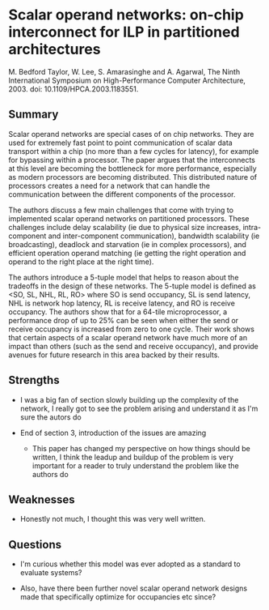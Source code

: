 # Scalar operand networks: on-chip interconnect for ILP in partitioned architectures
M. Bedford Taylor, W. Lee, S. Amarasinghe and A. Agarwal, 
The Ninth International Symposium on High-Performance Computer Architecture, 2003.
doi: 10.1109/HPCA.2003.1183551.

## Summary

Scalar operand networks are special cases of on chip networks. They are used for extremely fast point to point communication of scalar data transport within a chip (no more than a few cycles for latency), for example for bypassing within a processor. The paper argues that the interconnects at this level are becoming the bottleneck for more performance, especially as modern processors are becoming distributed. This distributed nature of processors creates a need for a network that can handle the communication between the different components of the processor.

The authors discuss a few main challenges that come with trying to implemented scalar operand networks on partitioned processors. These challenges include delay scalability (ie due to physical size increases, intra-component and inter-component communication), bandwidth scalability (ie broadcasting), deadlock and starvation (ie in complex processors), and efficient operation operand matching (ie getting the right operation and operand to the right place at the right time).

The authors introduce a 5-tuple model that helps to reason about the tradeoffs in the design of these networks. The 5-tuple model is defined as <SO, SL, NHL, RL, RO> where SO is send occupancy, SL is send latency, NHL is network hop latency, RL is receive latency, and RO is receive occupancy. The authors show that for a 64-tile microprocessor, a performance drop of up to 25% can be seen when either the send or receive occupancy is increased from zero to one cycle. Their work shows that certain aspects of a scalar operand network have much more of an impact than others (such as the send and receive occupancy), and provide avenues for future research in this area backed by their results.

## Strengths

- I was a big fan of section slowly building up the complexity of the network, I really got to see the problem arising and understand it as I'm sure the autors do

- End of section 3, introduction of the issues are amazing
    - This paper has changed my perspective on how things should be written, I think the leadup and buildup of the problem is very important for a reader to truly understand the problem like the authors do

## Weaknesses

- Honestly not much, I thought this was very well written.

## Questions

- I'm curious whether this model was ever adopted as a standard to evaluate systems?

- Also, have there been further novel scalar operand network designs made that specifically optimize for occupancies etc since?